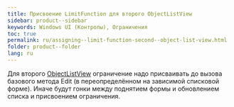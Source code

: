 ```yaml
---
title: Присвоение LimitFunction для второго ObjectListView
sidebar: product--sidebar
keywords: Windows UI (Контролы), Ограничения
toc: true
permalink: ru/assigning--limit-function-second--object-list-view.html
folder: product--folder
lang: ru
---
```


Для второго [ObjectListView](object-list-view.html) ограничение надо присваивать до вызова базового метода Edit (в переопределённом на зависимой списковой форме). Иначе будут гонки между поднятием формы и обновлением списка и присвоением ограничения.